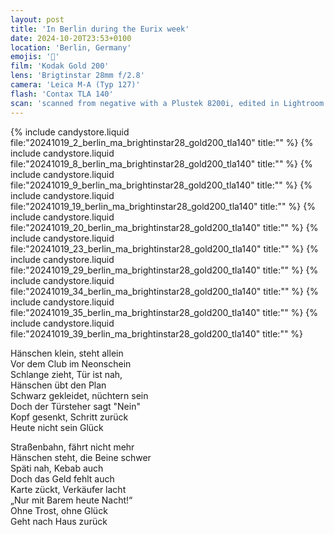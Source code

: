 ```yaml
---
layout: post
title: 'In Berlin during the Eurix week'
date: 2024-10-20T23:53+0100
location: 'Berlin, Germany'
emojis: '🔞'
film: 'Kodak Gold 200'
lens: 'Brigtinstar 28mm f/2.8'
camera: 'Leica M-A (Typ 127)'
flash: 'Contax TLA 140'
scan: 'scanned from negative with a Plustek 8200i, edited in Lightroom'
---
```


{% include candystore.liquid file:"20241019_2_berlin_ma_brightinstar28_gold200_tla140" title:"" %}
{% include candystore.liquid file:"20241019_8_berlin_ma_brightinstar28_gold200_tla140" title:"" %}
{% include candystore.liquid file:"20241019_9_berlin_ma_brightinstar28_gold200_tla140" title:"" %}
{% include candystore.liquid file:"20241019_19_berlin_ma_brightinstar28_gold200_tla140" title:"" %}
{% include candystore.liquid file:"20241019_20_berlin_ma_brightinstar28_gold200_tla140" title:"" %}
{% include candystore.liquid file:"20241019_23_berlin_ma_brightinstar28_gold200_tla140" title:"" %}
{% include candystore.liquid file:"20241019_29_berlin_ma_brightinstar28_gold200_tla140" title:"" %}
{% include candystore.liquid file:"20241019_34_berlin_ma_brightinstar28_gold200_tla140" title:"" %}
{% include candystore.liquid file:"20241019_35_berlin_ma_brightinstar28_gold200_tla140" title:"" %}
{% include candystore.liquid file:"20241019_39_berlin_ma_brightinstar28_gold200_tla140" title:"" %}

<p>Hänschen klein, steht allein<br />
Vor dem Club im Neonschein<br />
Schlange zieht, Tür ist nah,<br />
Hänschen übt den Plan<br />
Schwarz gekleidet, nüchtern sein<br />
Doch der Türsteher sagt "Nein"<br />
Kopf gesenkt, Schritt zurück<br />
Heute nicht sein Glück</p>

<p>Straßenbahn, fährt nicht mehr<br />
Hänschen steht, die Beine schwer<br />
Späti nah, Kebab auch<br />
Doch das Geld fehlt auch<br />
Karte zückt, Verkäufer lacht<br />
„Nur mit Barem heute Nacht!“<br />
Ohne Trost, ohne Glück<br />
Geht nach Haus zurück</p>
